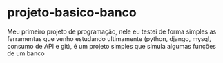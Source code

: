 # projeto-basico-banco
Meu primeiro projeto de programação, nele eu testei de forma simples as ferramentas que venho estudando ultimamente (python, django, mysql, consumo de API e git), é um projeto simples que simula algumas funções de um banco
